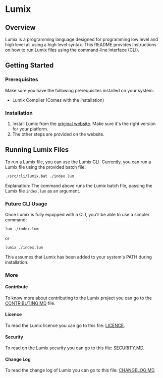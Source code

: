# Lumix

## Overview

Lumix is a programming language designed for programming low level and high level all using a high level syntax. This README provides instructions on how to run Lumix files using the command-line interface (CLI).

## Getting Started

### Prerequisites

Make sure you have the following prerequisites installed on your system:

- Lumix Compiler (Comes with the installation)

### Installation

1. Install Lumix from the [original website](https://lumixlang.github.io/). Make sure it's the right version for your platform.
2. The other steps are provided on the website.

## Running Lumix Files

To run a Lumix file, you can use the Lumix CLI. Currently, you can run a Lumix file using the provided batch file:

```bash
./src/cli/lumix.bat ./index.lum
```

Explanation: The command above runs the Lumix batch file, passing the Lumix file `index.lum` as an argument.

### Future CLI Usage

Once Lumix is fully equipped with a CLI, you'll be able to use a simpler command:

```bash
lum ./index.lum
```
or
```bash
lumix ./index.lum
```

This assumes that Lumix has been added to your system's PATH during installation.

### More
#### Contribute
To know more about contributing to the Lumix project you can go to the [CONTRIBUTING.MD](./CONTRIBUTING.MD) file.
#### Licence
To read the Lumix licence you can go to this file: [LICENCE](./LICENCE).
#### Security
To read on the Lumix security you can go to this file: [SECURITY.MD](./SECURITY.MD).
#### Change Log
To read the change log of Lumix you can go to this file: [CHANGELOG.MD](./CHANGELOG.MD).